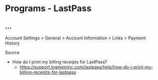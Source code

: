 # Programs - LastPass

## ...

Account Settings > General > Account Information > Links > Payment History

Source

* How do I print my billing receipts for LastPass?
  * https://support.logmeininc.com/lastpass/help/how-do-i-print-my-billing-receipts-for-lastpass